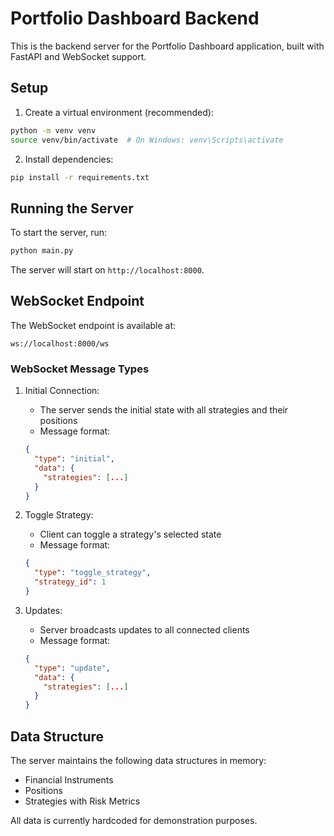 # Portfolio Dashboard Backend

This is the backend server for the Portfolio Dashboard application, built with FastAPI and WebSocket support.

## Setup

1. Create a virtual environment (recommended):
```bash
python -m venv venv
source venv/bin/activate  # On Windows: venv\Scripts\activate
```

2. Install dependencies:
```bash
pip install -r requirements.txt
```

## Running the Server

To start the server, run:
```bash
python main.py
```

The server will start on `http://localhost:8000`.

## WebSocket Endpoint

The WebSocket endpoint is available at:
```
ws://localhost:8000/ws
```

### WebSocket Message Types

1. Initial Connection:
   - The server sends the initial state with all strategies and their positions
   - Message format:
   ```json
   {
     "type": "initial",
     "data": {
       "strategies": [...]
     }
   }
   ```

2. Toggle Strategy:
   - Client can toggle a strategy's selected state
   - Message format:
   ```json
   {
     "type": "toggle_strategy",
     "strategy_id": 1
   }
   ```

3. Updates:
   - Server broadcasts updates to all connected clients
   - Message format:
   ```json
   {
     "type": "update",
     "data": {
       "strategies": [...]
     }
   }
   ```

## Data Structure

The server maintains the following data structures in memory:
- Financial Instruments
- Positions
- Strategies with Risk Metrics

All data is currently hardcoded for demonstration purposes. 